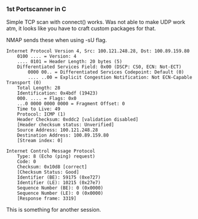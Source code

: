 ### 1st Portscanner in C 

Simple TCP scan with connect() works.
Was not able to make UDP work atm, it looks like 
you have to craft custom packages for that. 

NMAP sends these when using -sU flag.
```
Internet Protocol Version 4, Src: 100.121.248.28, Dst: 100.89.159.80
    0100 .... = Version: 4
    .... 0101 = Header Length: 20 bytes (5)
    Differentiated Services Field: 0x00 (DSCP: CS0, ECN: Not-ECT)
        0000 00.. = Differentiated Services Codepoint: Default (0)
        .... ..00 = Explicit Congestion Notification: Not ECN-Capable Transport (0)
    Total Length: 28
    Identification: 0x4bdf (19423)
    000. .... = Flags: 0x0
    ...0 0000 0000 0000 = Fragment Offset: 0
    Time to Live: 49
    Protocol: ICMP (1)
    Header Checksum: 0xddc2 [validation disabled]
    [Header checksum status: Unverified]
    Source Address: 100.121.248.28
    Destination Address: 100.89.159.80
    [Stream index: 0]

Internet Control Message Protocol
    Type: 8 (Echo (ping) request)
    Code: 0
    Checksum: 0x10d8 [correct]
    [Checksum Status: Good]
    Identifier (BE): 59175 (0xe727)
    Identifier (LE): 10215 (0x27e7)
    Sequence Number (BE): 0 (0x0000)
    Sequence Number (LE): 0 (0x0000)
    [Response frame: 3319]
```
This is something for another session. 



